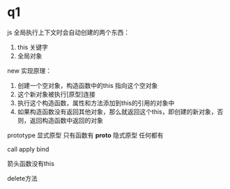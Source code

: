 # q1
js 全局执行上下文时会自动创建的两个东西：
1. this 关键字 
2. 全局对象 

new 实现原理：
  1. 创建一个空对象，构造函数中的this 指向这个空对象
  2. 这个新对象被执行[原型]连接
  3. 执行这个构造函数，属性和方法添加到this的引用的对象中
  4. 如果构造函数没有返回其他对象，那么就返回这个this，即创建的新对象，否则，返回构造函数中返回的对象

prototype 显式原型 只有函数有
__proto__ 隐式原型 任何都有

call apply bind

箭头函数没有this

delete方法
